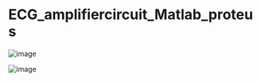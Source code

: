 # ECG_amplifiercircuit_Matlab_proteus

![image](https://user-images.githubusercontent.com/72376694/175251355-1f4276a2-f8c0-4b43-a2ce-9b93d47c2afc.png)



![image](https://user-images.githubusercontent.com/72376694/175252084-38c3c969-a0da-4ade-a4f8-c14e141fed16.png)





